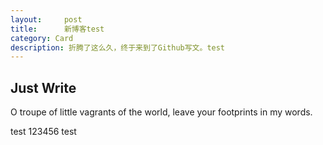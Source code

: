 ```yaml
---
layout:     post
title:      新博客test
category: Card
description: 折腾了这么久，终于来到了Github写文。test
---
```


## Just Write

O troupe of little vagrants of the world, leave your footprints in my words.

test
123456
test
